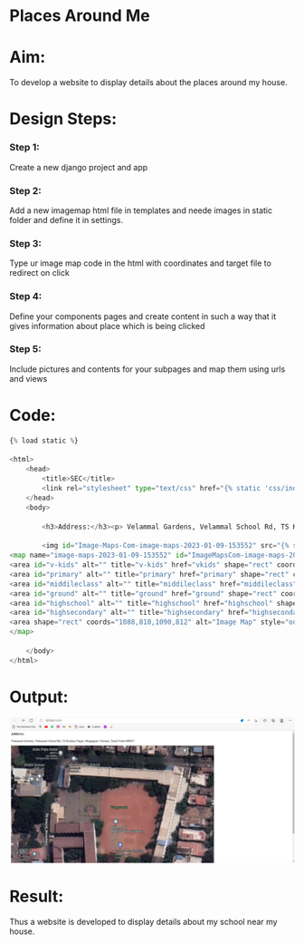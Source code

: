 # Places Around Me
# Aim:
To develop a website to display details about the places around my house.

# Design Steps:
### Step 1:

Create a new django project and app
### Step 2:

Add a new imagemap html file in templates and neede images in static folder and define it in settings.
### Step 3:

Type ur image map code in the html with coordinates and target file to redirect on click
### Step 4:

Define your components pages and create content in such a way that it gives information about place which is being clicked
### Step 5:

Include pictures and contents for your subpages and map them using urls and views

# Code:
```python
{% load static %}

<html>
    <head>
        <title>SEC</title>
        <link rel="stylesheet" type="text/css" href="{% static 'css/index.css' %}">
    </head>
    <body>

        <h3>Address:</h3><p> Velammal Gardens, Velammal School Rd, TS Krishna Nagar, Mogappair, Chennai, Tamil Nadu 600037</p>
        
        <img id="Image-Maps-Com-image-maps-2023-01-09-153552" src="{% static 'img/velammal.png' %}" border="0" width="1090" height="812" orgWidth="1090" orgHeight="812" usemap="#image-maps-2023-01-09-153552" alt="" />
<map name="image-maps-2023-01-09-153552" id="ImageMapsCom-image-maps-2023-01-09-153552">
<area id="v-kids" alt="" title="v-kids" href="vkids" shape="rect" coords="0,89,215,286" style="outline:none;" target="_self"     />
<area id="primary" alt="" title="primary" href="primary" shape="rect" coords="305,100,928,249" style="outline:none;" target="_self"     />
<area id="middileclass" alt="" title="middileclass" href="middileclass" shape="rect" coords="770,250,889,610" style="outline:none;" target="_self"     />
<area id="ground" alt="" title="ground" href="ground" shape="rect" coords="467,249,715,619" style="outline:none;" target="_self"     />
<area id="highschool" alt="" title="highschool" href="highschool" shape="rect" coords="210,378,462,703" style="outline:none;" target="_self"     />
<area id="highsecondary" alt="" title="highsecondary" href="highsecondary" shape="rect" coords="481,622,746,760" style="outline:none;" target="_self"     />
<area shape="rect" coords="1088,810,1090,812" alt="Image Map" style="outline:none;" title="Image Map" href="https://www.image-maps.com/" />
</map>

    </body>
</html>

```


# Output:
![output](./imagemap1.png)

# Result:
Thus a website is developed to display details about my school near my house.

